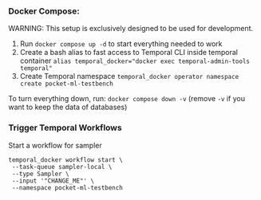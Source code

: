 ### Docker Compose:

WARNING: This setup is exclusively designed to be used for development. 

1. Run `docker compose up -d` to start everything needed to work
2. Create a bash alias to fast access to Temporal CLI inside temporal container
`alias temporal_docker="docker exec temporal-admin-tools temporal"`
3. Create Temporal namespace
`temporal_docker operator namespace create pocket-ml-testbench`

To turn everything down, run: `docker compose down -v` (remove `-v` if you want to keep the data of databases)

### Trigger Temporal Workflows

Start a workflow for sampler
```
temporal_docker workflow start \
 --task-queue sampler-local \
 --type Sampler \
 --input '"CHANGE_ME"' \
 --namespace pocket-ml-testbench
```
